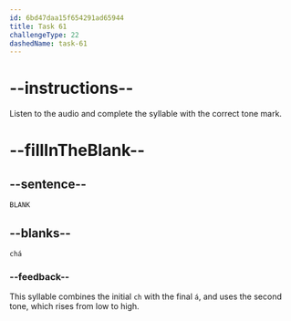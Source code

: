 ```yaml
---
id: 6bd47daa15f654291ad65944
title: Task 61
challengeType: 22
dashedName: task-61
---
```


<!-- (Audio) A: chá -->

# --instructions--

Listen to the audio and complete the syllable with the correct tone mark.

# --fillInTheBlank--

## --sentence--

`BLANK`

## --blanks--

`chá`

### --feedback--

This syllable combines the initial `ch` with the final `á`, and uses the second tone, which rises from low to high.
